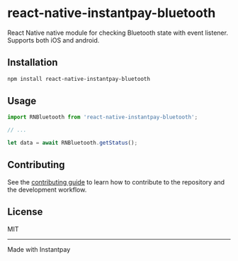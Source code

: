 # react-native-instantpay-bluetooth

React Native native module for checking Bluetooth state with event listener. Supports both iOS and android.

## Installation

```sh
npm install react-native-instantpay-bluetooth
```

## Usage

```js
import RNBluetooth from 'react-native-instantpay-bluetooth';

// ...

let data = await RNBluetooth.getStatus();
```

## Contributing

See the [contributing guide](CONTRIBUTING.md) to learn how to contribute to the repository and the development workflow.

## License

MIT

---

Made with Instantpay
